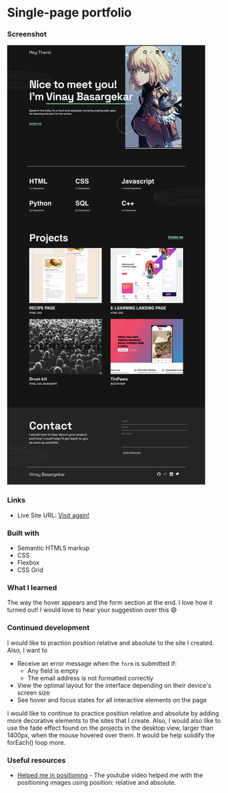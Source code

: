 # Single-page portfolio 

### Screenshot

![](./single-page-portfolio/assets/images/screenshot.png)


### Links

- Live Site URL: [Visit again!](https://portfolio-webpage-lake.vercel.app/)

### Built with

- Semantic HTML5 markup
- CSS
- Flexbox
- CSS Grid

### What I learned

The way the hover appears and the form section at the end. I love how it turned out!
I would love to hear your suggestion over this :smile:


### Continued development

I would like to praction position relative and absolute to the site I created. Also, I want to
- Receive an error message when the `form` is submitted if:
  - Any field is empty
  - The email address is not formatted correctly
- View the optimal layout for the interface depending on their device's screen size
- See hover and focus states for all interactive elements on the page

I would like to continue to practice position relative and absolute by adding more decorative elements to the sites that I create.  Also, I would also like to use the fade effect found on the projects in the desktop view, larger than 1400px, when the mouse hovered over them.  It would be help solidify the forEach() loop more.

### Useful resources

- [Helped me in positioning](https://www.youtube.com/watch?v=fF_NVrd1s14) - The youtube video helped me with the positioning images using position: relative and absolute.



